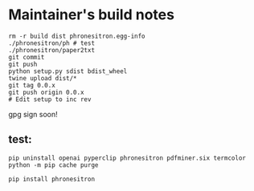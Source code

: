 # Maintainer's build notes

```
rm -r build dist phronesitron.egg-info 
./phronesitron/ph # test
./phronesitron/paper2txt
git commit 
git push
python setup.py sdist bdist_wheel
twine upload dist/*
git tag 0.0.x
git push origin 0.0.x
# Edit setup to inc rev 
```
gpg sign soon!

## test:
```
pip uninstall openai pyperclip phronesitron pdfminer.six termcolor
python -m pip cache purge

pip install phronesitron
```
